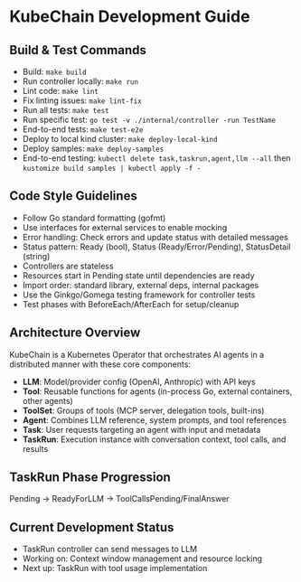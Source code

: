 # KubeChain Development Guide

## Build & Test Commands
- Build: `make build`
- Run controller locally: `make run`
- Lint code: `make lint`
- Fix linting issues: `make lint-fix`
- Run all tests: `make test`
- Run specific test: `go test -v ./internal/controller -run TestName`
- End-to-end tests: `make test-e2e`
- Deploy to local kind cluster: `make deploy-local-kind`
- Deploy samples: `make deploy-samples`
- End-to-end testing: `kubectl delete task,taskrun,agent,llm --all` then `kustomize build samples | kubectl apply -f -`

## Code Style Guidelines
- Follow Go standard formatting (gofmt)
- Use interfaces for external services to enable mocking
- Error handling: Check errors and update status with detailed messages
- Status pattern: Ready (bool), Status (Ready/Error/Pending), StatusDetail (string)
- Controllers are stateless
- Resources start in Pending state until dependencies are ready
- Import order: standard library, external deps, internal packages
- Use the Ginkgo/Gomega testing framework for controller tests
- Test phases with BeforeEach/AfterEach for setup/cleanup

## Architecture Overview
KubeChain is a Kubernetes Operator that orchestrates AI agents in a distributed manner with these core components:

- **LLM**: Model/provider config (OpenAI, Anthropic) with API keys
- **Tool**: Reusable functions for agents (in-process Go, external containers, other agents)
- **ToolSet**: Groups of tools (MCP server, delegation tools, built-ins)
- **Agent**: Combines LLM reference, system prompts, and tool references
- **Task**: User requests targeting an agent with input and metadata
- **TaskRun**: Execution instance with conversation context, tool calls, and results

## TaskRun Phase Progression
Pending → ReadyForLLM → ToolCallsPending/FinalAnswer

## Current Development Status
- TaskRun controller can send messages to LLM
- Working on: Context window management and resource locking
- Next up: TaskRun with tool usage implementation